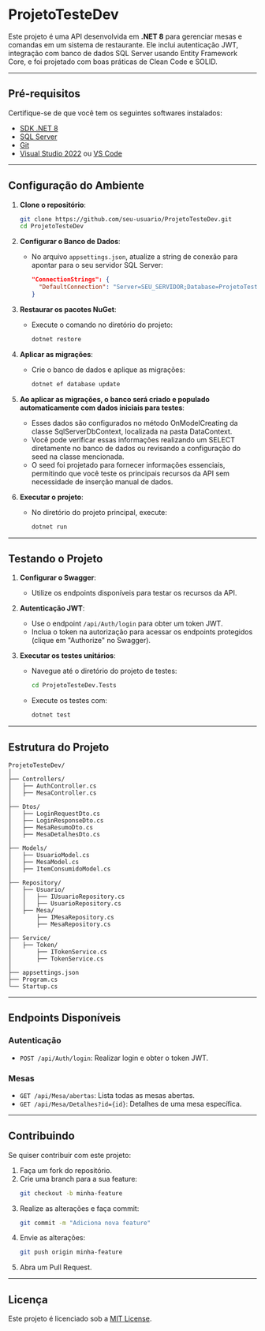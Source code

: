 ﻿# **ProjetoTesteDev**

Este projeto é uma API desenvolvida em **.NET 8** para gerenciar mesas e comandas em um sistema de restaurante. Ele inclui autenticação JWT, integração com banco de dados SQL Server usando Entity Framework Core, e foi projetado com boas práticas de Clean Code e SOLID.

---

## **Pré-requisitos**

Certifique-se de que você tem os seguintes softwares instalados:

- [SDK .NET 8](https://dotnet.microsoft.com/download)
- [SQL Server](https://www.microsoft.com/pt-br/sql-server)
- [Git](https://git-scm.com/)
- [Visual Studio 2022](https://visualstudio.microsoft.com/) ou [VS Code](https://code.visualstudio.com/)

---

## **Configuração do Ambiente**

1. **Clone o repositório**:
   ```bash
   git clone https://github.com/seu-usuario/ProjetoTesteDev.git
   cd ProjetoTesteDev
   ```

2. **Configurar o Banco de Dados**:
   - No arquivo `appsettings.json`, atualize a string de conexão para apontar para o seu servidor SQL Server:
     ```json
     "ConnectionStrings": {
       "DefaultConnection": "Server=SEU_SERVIDOR;Database=ProjetoTesteDev;Trusted_Connection=True;MultipleActiveResultSets=true"
     }
     ```

3. **Restaurar os pacotes NuGet**:
   - Execute o comando no diretório do projeto:
     ```bash
     dotnet restore
     ```

4. **Aplicar as migrações**:
   - Crie o banco de dados e aplique as migrações:
     ```bash
     dotnet ef database update
     ```
5. **Ao aplicar as migrações, o banco será criado e populado automaticamente com dados iniciais para testes**:
    - Esses dados são configurados no método OnModelCreating da classe SqlServerDbContext, localizada na pasta DataContext.
    - Você pode verificar essas informações realizando um SELECT diretamente no banco de dados ou revisando a configuração do seed na classe mencionada.
    - O seed foi projetado para fornecer informações essenciais, permitindo que você teste os principais recursos da API sem necessidade de inserção manual de dados.
  
6. **Executar o projeto**:
   - No diretório do projeto principal, execute:
     ```bash
     dotnet run
     ```

---

## **Testando o Projeto**

1. **Configurar o Swagger**:
   - Utilize os endpoints disponíveis para testar os recursos da API.

2. **Autenticação JWT**:
   - Use o endpoint `/api/Auth/login` para obter um token JWT.
   - Inclua o token na autorização para acessar os endpoints protegidos (clique em "Authorize" no Swagger).

3. **Executar os testes unitários**:
   - Navegue até o diretório do projeto de testes:
     ```bash
     cd ProjetoTesteDev.Tests
     ```
   - Execute os testes com:
     ```bash
     dotnet test
     ```

---

## **Estrutura do Projeto**

```plaintext
ProjetoTesteDev/
│
├── Controllers/
│   ├── AuthController.cs
│   ├── MesaController.cs
│
├── Dtos/
│   ├── LoginRequestDto.cs
│   ├── LoginResponseDto.cs
│   ├── MesaResumoDto.cs
│   ├── MesaDetalhesDto.cs
│
├── Models/
│   ├── UsuarioModel.cs
│   ├── MesaModel.cs
│   ├── ItemConsumidoModel.cs
│
├── Repository/
│   ├── Usuario/
│   │   ├── IUsuarioRepository.cs
│   │   ├── UsuarioRepository.cs
│   ├── Mesa/
│       ├── IMesaRepository.cs
│       ├── MesaRepository.cs
│
├── Service/
│   ├── Token/
│       ├── ITokenService.cs
│       ├── TokenService.cs
│
├── appsettings.json
├── Program.cs
└── Startup.cs
```

---

## **Endpoints Disponíveis**

### **Autenticação**
- `POST /api/Auth/login`: Realizar login e obter o token JWT.

### **Mesas**
- `GET /api/Mesa/abertas`: Lista todas as mesas abertas.
- `GET /api/Mesa/Detalhes?id={id}`: Detalhes de uma mesa específica.

---

## **Contribuindo**

Se quiser contribuir com este projeto:

1. Faça um fork do repositório.
2. Crie uma branch para a sua feature:
   ```bash
   git checkout -b minha-feature
   ```
3. Realize as alterações e faça commit:
   ```bash
   git commit -m "Adiciona nova feature"
   ```
4. Envie as alterações:
   ```bash
   git push origin minha-feature
   ```
5. Abra um Pull Request.

---

## **Licença**

Este projeto é licenciado sob a [MIT License](LICENSE).
